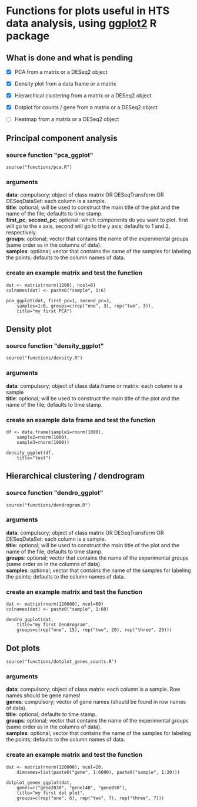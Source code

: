 # Functions for plots useful in HTS data analysis, using [ggplot2](http://ggplot2.org/) R package


## What is done and what is pending

- [x] PCA from a matrix or a DESeq2 object
- [x] Density plot from a data frame or a matrix
- [x] Hierarchical clustering from a matrix or a DESeq2 object
- [x] Dotplot for counts / gene from a matrix or a DESeq2 object
- [ ] Heatmap from a matrix or a DESeq2 object


## Principal component analysis

### source function "pca_ggplot"

```
source("functions/pca.R")
```

### arguments

**data**: compulsory; object of class matrix OR DESeqTransform OR DESeqDataSet: each column is a sample.<br>
**title**: optional; will be used to construct the main title of the plot and the name of the file; defaults to time stamp.<br>
**first_pc**, **second_pc**; optional: which components do you want to plot. first will go to the x axis, second will go to the y axis; defaults to 1 and 2, respectively.<br>
**groups**: optional; vector that contains the name of the experimental groups (same order as in the columns of data).<br>
**samples**: optional; vector that contains the name of the samples for labeling the points; defaults to the column names of data.<br>

### create an example matrix and test the function

```
dat <- matrix(rnorm(1200), ncol=6)
colnames(dat) <- paste0("sample", 1:6)

pca_ggplot(dat, first_pc=1, second_pc=3, 
	samples=1:6, groups=c(rep("one", 3), rep("two", 3)), 
	title="my first PCA")
```



## Density plot

### source function "density_ggplot"

```
source("functions/density.R")
```

### arguments

**data**: compulsory; object of class data.frame or matrix: each column is a sample<br>
**title**: optional; will be used to construct the main title of the plot and the name of the file; defaults to time stamp.<br>


### create an example data frame and test the function

```
df <- data.frame(sample1=rnorm(1000), 
	sample2=rnorm(1000),
	sample3=rnorm(1000))

density_ggplot(df, 
	title="test")
```

## Hierarchical clustering / dendrogram

### source function "dendro_ggplot"

```
source("functions/dendrogram.R")
```

### arguments

**data**: compulsory; object of class matrix OR DESeqTransform OR DESeqDataSet: each column is a sample.<br>
**title**: optional; will be used to construct the main title of the plot and the name of the file; defaults to time stamp.<br>
**groups**: optional; vector that contains the name of the experimental groups (same order as in the columns of data).<br>
**samples**: optional; vector that contains the name of the samples for labeling the points; defaults to the column names of data.<br>

### create an example matrix and test the function

```
dat <- matrix(rnorm(120000), ncol=60)
colnames(dat) <- paste0("sample", 1:60)

dendro_ggplot(dat, 
	title="my first Dendrogram",
	groups=c(rep("one", 15), rep("two", 20), rep("three", 25)))
```

## Dot plots

```
source("functions/dotplot_genes_counts.R")
```

### arguments

**data**: compulsory; object of class matrix: each column is a sample. Row names should be gene names!<br>
**genes**: compulsory; vector of gene names (should be found in row names of data).<br>
**title**: optional; defaults to time stamp.<br>
**groups**: optional; vector that contains the name of the experimental groups (same order as in the columns of data).<br>
**samples**: optional; vector that contains the name of the samples for labeling the points; defaults to the column names of data.<br>

### create an example matrix and test the function

```
dat <- matrix(rnorm(120000), ncol=20, 
	dimnames=list(paste0("gene", 1:6000), paste0("sample", 1:20)))

dotplot_genes_ggplot(dat, 
	genes=c("gene2030", "gene140", "gene850"),
	title="my first dot plot",
	groups=c(rep("one", 6), rep("two", 7), rep("three", 7)))
```




